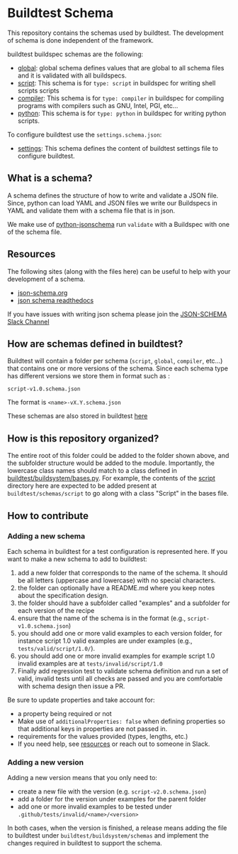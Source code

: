 # Buildtest Schema

This repository contains the schemas used by buildtest. The development of schema
is done independent of the framework. 

buildtest buildspec schemas are the following:

- [global](schemadocs/global): global schema defines values that are global to all schema files and it is validated with all buildspecs.
- [script](schemadocs/script): This schema is for `type: script` in buildspec for writing shell scripts scripts 
- [compiler](schemadocs/compiler): This schema is for `type: compiler` in buildspec for compiling programs with compilers such as GNU, Intel, PGI, etc...
- [python](schemadocs/python): This schema is for `type: python`  in buildspec for writing python scripts.

To configure buildtest use the `settings.schema.json`:
- [settings](schemadocs/settings): This schema defines the content of buildtest settings file to configure buildtest.

## What is a schema?

A schema defines the structure of how to write and validate a JSON file. Since,
python can load YAML and JSON files we write our Buildspecs in YAML and validate
them with a schema file that is in json. 

We make use of [python-jsonschema](https://python-jsonschema.readthedocs.io/en/stable/)
run `validate` with a Buildspec with one of the schema file. 
 
## Resources

The following sites (along with the files here) can be useful to help with your development
of a schema.

 - [json-schema.org](https://json-schema.org/)
 - [json schema readthedocs](https://python-jsonschema.readthedocs.io/en/stable/)
 
If you have issues with writing json schema please join the [JSON-SCHEMA Slack Channel](http://json-schema.slack.com)
 
## How are schemas defined in buildtest?

Buildtest will contain a folder per schema (`script`, `global`, `compiler`, etc...) that 
contains one or more versions of the schema. Since each schema type has 
different versions we store them in format such as :

```
script-v1.0.schema.json
```

The format is `<name>-vX.Y.schema.json`

These schemas are also stored in buildtest [here](https://github.com/buildtesters/buildtest/tree/devel/buildtest/schemas)


## How is this repository organized?

The entire root of this folder could be added to the folder shown above,
and the subfolder structure would be added to the module. Importantly,
the lowercase class names should match to a class defined in [buildtest/buildsystem/bases.py](https://github.com/buildtesters/buildtest/tree/devel/buildtest/buildsystem/base.py).
For example, the contents of the [script](script) directory here are expected 
to be added present at `buildtest/schemas/script` to go
along with a class "Script" in the bases file. 


## How to contribute

### Adding a new schema

Each schema in buildtest for a test configuration is represented here.
If you want to make a new schema to add to buildtest:

 1. add a new folder that corresponds to the name of the schema. It should be all letters (uppercase and lowercase) with no special characters.
 2. the folder can optionally have a README.md where you keep notes about the specification design.
 3. the folder should have a subfolder called "examples" and a subfolder for each version of the recipe
 4. ensure that the name of the schema is in the format (e.g., `script-v1.0.schema.json`)
 5. you should add one or more valid examples to each version folder, for instance script 1.0 valid examples are under examples (e.g., `tests/valid/script/1.0/`). 
 6. you should add one or more invalid examples for example script 1.0 invalid examples are at `tests/invalid/script/1.0`
 7. Finally add regression test to validate schema definition and run a set of valid, invalid tests until all checks are passed and you are comfortable with schema design then issue a PR. 
 
Be sure to update properties and take account for:
  - a property being required or not
  - Make use of `additionalProperties: false` when defining properties so that additional keys in properties are not passed in.
  - requirements for the values provided (types, lengths, etc.) 
  - If you need help, see [resources](#resources) 
    or reach out to someone in Slack.

### Adding a new version

Adding a new version means that you only need to:

 - create a new file with the version (e.g. `script-v2.0.schema.json`)
 - add a folder for the version under examples for the parent folder
 - add one or more invalid examples to be tested under `.github/tests/invalid/<name>/<version>`

In both cases, when the version is finished, a release means adding the file to
buildtest under `buildtest/buildsystem/schemas` and implement the changes
required in buildtest to support the schema. 


